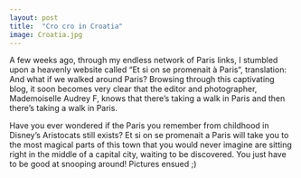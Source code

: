 ```yaml
---
layout: post
title:  "Cro cro in Croatia"
image: Croatia.jpg
---
```


A few weeks ago, through my endless network of Paris links, I stumbled upon a heavenly website called “Et si on se promenait à Paris“, translation: And what if we walked around Paris? Browsing through this captivating blog, it soon becomes very clear that the editor and photographer, Mademoiselle Audrey F, knows that there’s taking a walk in Paris and then there’s taking a walk in Paris.

 Have you ever wondered if the Paris you remember from childhood in Disney’s Aristocats still exists? Et si on se promenait a Paris will take you to the most magical parts of this town that you would never imagine are sitting right in the middle of a capital city, waiting to be discovered. You just have to be good at snooping around! Pictures ensued ;)